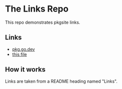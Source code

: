 # The Links Repo

This repo demonstrates pkgsite links.

## Links

- [pkg.go.dev](https://pkg.go.dev)
- [this file](README.md)

## How it works

Links are taken from a README heading named "Links".
